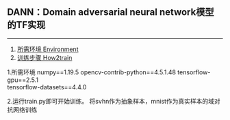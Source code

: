 ﻿## DANN：Domain adversarial neural network模型的TF实现
---

1. [所需环境 Environment](#所需环境)
2. [训练步骤 How2train](#训练步骤)

1.所需环境
numpy==1.19.5
opencv-contrib-python==4.5.1.48
tensorflow-gpu==2.5.1  
tensorflow-datasets==4.4.0  

2.运行train.py即可开始训练。
将svhn作为抽象样本，mnist作为真实样本的域对抗网络训练 

